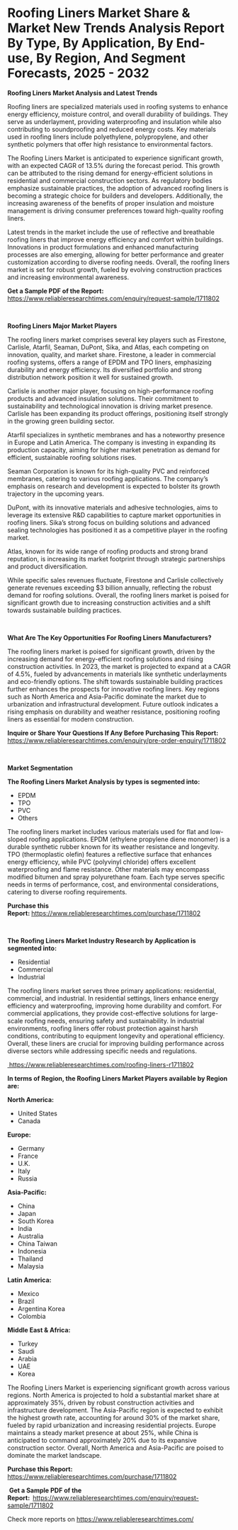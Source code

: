 <p><h1>Roofing Liners Market Share & Market New Trends Analysis Report By Type, By Application, By End-use, By Region, And Segment Forecasts, 2025 - 2032</h1></p><p><strong>Roofing Liners Market Analysis and Latest Trends</strong></p>
<p><p>Roofing liners are specialized materials used in roofing systems to enhance energy efficiency, moisture control, and overall durability of buildings. They serve as underlayment, providing waterproofing and insulation while also contributing to soundproofing and reduced energy costs. Key materials used in roofing liners include polyethylene, polypropylene, and other synthetic polymers that offer high resistance to environmental factors.</p><p>The Roofing Liners Market is anticipated to experience significant growth, with an expected CAGR of 13.5% during the forecast period. This growth can be attributed to the rising demand for energy-efficient solutions in residential and commercial construction sectors. As regulatory bodies emphasize sustainable practices, the adoption of advanced roofing liners is becoming a strategic choice for builders and developers. Additionally, the increasing awareness of the benefits of proper insulation and moisture management is driving consumer preferences toward high-quality roofing liners.</p><p>Latest trends in the market include the use of reflective and breathable roofing liners that improve energy efficiency and comfort within buildings. Innovations in product formulations and enhanced manufacturing processes are also emerging, allowing for better performance and greater customization according to diverse roofing needs. Overall, the roofing liners market is set for robust growth, fueled by evolving construction practices and increasing environmental awareness.</p></p>
<p><strong>Get a Sample PDF of the Report:&nbsp;</strong> <a href="https://www.reliableresearchtimes.com/enquiry/request-sample/1711802?utm_campaign=3059&utm_medium=2&utm_source=Github&utm_content=ia&utm_term=31032025&utm_id=roofing-liners">https://www.reliableresearchtimes.com/enquiry/request-sample/1711802</a></p>
<p>&nbsp;</p>
<p><strong>Roofing Liners Major Market Players</strong></p>
<p><p>The roofing liners market comprises several key players such as Firestone, Carlisle, Atarfil, Seaman, DuPont, Sika, and Atlas, each competing on innovation, quality, and market share. Firestone, a leader in commercial roofing systems, offers a range of EPDM and TPO liners, emphasizing durability and energy efficiency. Its diversified portfolio and strong distribution network position it well for sustained growth.</p><p>Carlisle is another major player, focusing on high-performance roofing products and advanced insulation solutions. Their commitment to sustainability and technological innovation is driving market presence. Carlisle has been expanding its product offerings, positioning itself strongly in the growing green building sector.</p><p>Atarfil specializes in synthetic membranes and has a noteworthy presence in Europe and Latin America. The company is investing in expanding its production capacity, aiming for higher market penetration as demand for efficient, sustainable roofing solutions rises.</p><p>Seaman Corporation is known for its high-quality PVC and reinforced membranes, catering to various roofing applications. The company’s emphasis on research and development is expected to bolster its growth trajectory in the upcoming years.</p><p>DuPont, with its innovative materials and adhesive technologies, aims to leverage its extensive R&D capabilities to capture market opportunities in roofing liners. Sika’s strong focus on building solutions and advanced sealing technologies has positioned it as a competitive player in the roofing market.</p><p>Atlas, known for its wide range of roofing products and strong brand reputation, is increasing its market footprint through strategic partnerships and product diversification.</p><p>While specific sales revenues fluctuate, Firestone and Carlisle collectively generate revenues exceeding $3 billion annually, reflecting the robust demand for roofing solutions. Overall, the roofing liners market is poised for significant growth due to increasing construction activities and a shift towards sustainable building practices.</p></p>
<p>&nbsp;</p>
<p><strong>What Are The Key Opportunities For Roofing Liners Manufacturers?</strong></p>
<p><p>The roofing liners market is poised for significant growth, driven by the increasing demand for energy-efficient roofing solutions and rising construction activities. In 2023, the market is projected to expand at a CAGR of 4.5%, fueled by advancements in materials like synthetic underlayments and eco-friendly options. The shift towards sustainable building practices further enhances the prospects for innovative roofing liners. Key regions such as North America and Asia-Pacific dominate the market due to urbanization and infrastructural development. Future outlook indicates a rising emphasis on durability and weather resistance, positioning roofing liners as essential for modern construction.</p></p>
<p><strong>Inquire or Share Your Questions If Any Before Purchasing This Report:</strong> <a href="https://www.reliableresearchtimes.com/enquiry/pre-order-enquiry/1711802?utm_campaign=3059&utm_medium=2&utm_source=Github&utm_content=ia&utm_term=31032025&utm_id=roofing-liners">https://www.reliableresearchtimes.com/enquiry/pre-order-enquiry/1711802</a></p>
<p>&nbsp;</p>
<p><strong>Market Segmentation</strong></p>
<p><strong>The Roofing Liners Market Analysis by types is segmented into:</strong></p>
<p><ul><li>EPDM</li><li>TPO</li><li>PVC</li><li>Others</li></ul></p>
<p><p>The roofing liners market includes various materials used for flat and low-sloped roofing applications. EPDM (ethylene propylene diene monomer) is a durable synthetic rubber known for its weather resistance and longevity. TPO (thermoplastic olefin) features a reflective surface that enhances energy efficiency, while PVC (polyvinyl chloride) offers excellent waterproofing and flame resistance. Other materials may encompass modified bitumen and spray polyurethane foam. Each type serves specific needs in terms of performance, cost, and environmental considerations, catering to diverse roofing requirements.</p></p>
<p><strong>Purchase this Report:&nbsp;</strong><a href="https://www.reliableresearchtimes.com/purchase/1711802?utm_campaign=3059&utm_medium=2&utm_source=Github&utm_content=ia&utm_term=31032025&utm_id=roofing-liners">https://www.reliableresearchtimes.com/purchase/1711802</a></p>
<p>&nbsp;</p>
<p><strong>The Roofing Liners Market Industry Research by Application is segmented into:</strong></p>
<p><ul><li>Residential</li><li>Commercial</li><li>Industrial</li></ul></p>
<p><p>The roofing liners market serves three primary applications: residential, commercial, and industrial. In residential settings, liners enhance energy efficiency and waterproofing, improving home durability and comfort. For commercial applications, they provide cost-effective solutions for large-scale roofing needs, ensuring safety and sustainability. In industrial environments, roofing liners offer robust protection against harsh conditions, contributing to equipment longevity and operational efficiency. Overall, these liners are crucial for improving building performance across diverse sectors while addressing specific needs and regulations.</p></p>
<p><a href="https://www.reliableresearchtimes.com/roofing-liners-r1711802?utm_campaign=3059&utm_medium=2&utm_source=Github&utm_content=ia&utm_term=31032025&utm_id=roofing-liners">&nbsp;https://www.reliableresearchtimes.com/roofing-liners-r1711802</a></p>
<p><strong>In terms of Region, the Roofing Liners Market Players available by Region are:</strong></p>
<p>
    <p> <strong> North America: </strong>
        <ul>
            <li>United States</li>
            <li>Canada</li>
        </ul>
        </p> 
    <p> <strong> Europe: </strong>
        <ul>
            <li>Germany</li>
            <li>France</li>
            <li>U.K.</li>
            <li>Italy</li>
            <li>Russia</li>
        </ul>
        </p> 
    <p> <strong> Asia-Pacific: </strong>
        <ul>
            <li>China</li>
            <li>Japan</li>
            <li>South Korea</li>
            <li>India</li>
            <li>Australia</li>
            <li>China Taiwan</li>
            <li>Indonesia</li>
            <li>Thailand</li>
            <li>Malaysia</li>
        </ul>
        </p> 
    <p> <strong> Latin America: </strong>
        <ul>
            <li>Mexico</li>
            <li>Brazil</li>
            <li>Argentina Korea</li>
            <li>Colombia</li>
        </ul>
        </p> 
    <p> <strong> Middle East & Africa: </strong>
        <ul>
            <li>Turkey</li>
            <li>Saudi</li>
            <li>Arabia</li>
            <li>UAE</li>
            <li>Korea</li>
        </ul>
    </p>
    </p>
<p><p>The Roofing Liners Market is experiencing significant growth across various regions. North America is projected to hold a substantial market share at approximately 35%, driven by robust construction activities and infrastructure development. The Asia-Pacific region is expected to exhibit the highest growth rate, accounting for around 30% of the market share, fueled by rapid urbanization and increasing residential projects. Europe maintains a steady market presence at about 25%, while China is anticipated to command approximately 20% due to its expansive construction sector. Overall, North America and Asia-Pacific are poised to dominate the market landscape.</p></p>
<p><strong>Purchase this Report: </strong><a href="https://www.reliableresearchtimes.com/purchase/1711802?utm_campaign=3059&utm_medium=2&utm_source=Github&utm_content=ia&utm_term=31032025&utm_id=roofing-liners">https://www.reliableresearchtimes.com/purchase/1711802</a></p>
<p>&nbsp;<strong>Get a Sample PDF of the Report:&nbsp;&nbsp;</strong><a href="https://www.reliableresearchtimes.com/enquiry/request-sample/1711802?utm_campaign=3059&utm_medium=2&utm_source=Github&utm_content=ia&utm_term=31032025&utm_id=roofing-liners">https://www.reliableresearchtimes.com/enquiry/request-sample/1711802</a></p>
<p><strong></strong></p>
<p>Check more reports on <a href="https://www.reliableresearchtimes.com/?utm_campaign=3059&utm_medium=2&utm_source=Github&utm_content=ia&utm_term=31032025&utm_id=roofing-liners">https://www.reliableresearchtimes.com/</a></p>